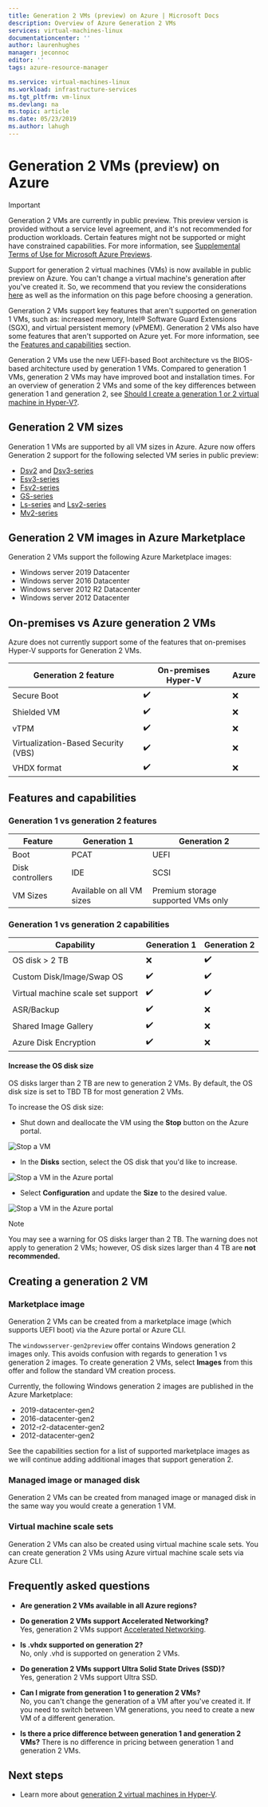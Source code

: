 ```yaml
---
title: Generation 2 VMs (preview) on Azure | Microsoft Docs
description: Overview of Azure Generation 2 VMs
services: virtual-machines-linux
documentationcenter: ''
author: laurenhughes
manager: jeconnoc
editor: ''
tags: azure-resource-manager

ms.service: virtual-machines-linux
ms.workload: infrastructure-services
ms.tgt_pltfrm: vm-linux
ms.devlang: na
ms.topic: article
ms.date: 05/23/2019
ms.author: lahugh
---
```


# Generation 2 VMs (preview) on Azure

> [!IMPORTANT]
> Generation 2 VMs are currently in public preview.
> This preview version is provided without a service level agreement, and it's not recommended for production workloads. Certain features might not be supported or might have constrained capabilities.
> For more information, see [Supplemental Terms of Use for Microsoft Azure Previews](https://azure.microsoft.com/support/legal/preview-supplemental-terms/).

Support for generation 2 virtual machines (VMs) is now available in public preview on Azure. You can't change a virtual machine's generation after you've created it. So, we recommend that you review the considerations [here](https://docs.microsoft.com/windows-server/virtualization/hyper-v/plan/should-i-create-a-generation-1-or-2-virtual-machine-in-hyper-v) as well as the information on this page before choosing a generation.

Generation 2 VMs support key features that aren't supported on generation 1 VMs, such as: increased memory, Intel® Software Guard Extensions (SGX), and virtual persistent memory (vPMEM). Generation 2 VMs also have some features that aren't supported on Azure yet. For more information, see the [Features and capabilities](#features-and-capabilities) section.

Generation 2 VMs use the new UEFI-based Boot architecture vs the BIOS-based architecture used by generation 1 VMs. Compared to generation 1 VMs, generation 2 VMs may have improved boot and installation times. For an overview of generation 2 VMs and some of the key differences between generation 1 and generation 2, see [Should I create a generation 1 or 2 virtual machine in Hyper-V?](https://docs.microsoft.com/windows-server/virtualization/hyper-v/plan/should-i-create-a-generation-1-or-2-virtual-machine-in-hyper-v).

## Generation 2 VM sizes

Generation 1 VMs are supported by all VM sizes in Azure. Azure now offers Generation 2 support for the following selected VM series in public preview:

* [Dsv2](https://docs.microsoft.com/azure/virtual-machines/linux/sizes-general#dsv2-series) and [Dsv3-series](https://docs.microsoft.com/azure/virtual-machines/linux/sizes-general#dsv3-series-1)
* [Esv3-series](https://docs.microsoft.com/azure/virtual-machines/linux/sizes-memory#esv3-series)
* [Fsv2-series](https://docs.microsoft.com/azure/virtual-machines/linux/sizes-compute#fsv2-series-1)
* [GS-series](https://docs.microsoft.com/azure/virtual-machines/linux/sizes-memory#gs-series)
* [Ls-series](https://docs.microsoft.com/azure/virtual-machines/linux/sizes-previous-gen#ls-series) and [Lsv2-series](https://docs.microsoft.com/azure/virtual-machines/linux/sizes-storage#lsv2-series)
* [Mv2-series](https://docs.microsoft.com/azure/virtual-machines/linux/sizes-memory#mv2-series)

## Generation 2 VM images in Azure Marketplace

Generation 2 VMs support the following Azure Marketplace images:

* Windows server 2019 Datacenter
* Windows server 2016 Datacenter
* Windows server 2012 R2 Datacenter
* Windows server 2012 Datacenter

## On-premises vs Azure generation 2 VMs

Azure does not currently support some of the features that on-premises Hyper-V supports for Generation 2 VMs.

| Generation 2 feature                | On-premises Hyper-V | Azure |
|-------------------------------------|---------------------|-------|
| Secure Boot                         | :heavy_check_mark:  | :x:   |
| Shielded VM                         | :heavy_check_mark:  | :x:   |
| vTPM                                | :heavy_check_mark:  | :x:   |
| Virtualization-Based Security (VBS) | :heavy_check_mark:  | :x:   |
| VHDX format                         | :heavy_check_mark:  | :x:   |

## Features and capabilities

### Generation 1 vs generation 2 features

| Feature | Generation 1 | Generation 2 |
|---------|--------------|--------------|
| Boot             | PCAT                      | UEFI                               |
| Disk controllers | IDE                       | SCSI                               |
| VM Sizes         | Available on all VM sizes | Premium storage supported VMs only |

### Generation 1 vs generation 2 capabilities

| Capability | Generation 1 | Generation 2 |
|------------|--------------|--------------|
| OS disk > 2 TB                    | :x:                        | :heavy_check_mark: |
| Custom Disk/Image/Swap OS         | :heavy_check_mark:         | :heavy_check_mark: |
| Virtual machine scale set support | :heavy_check_mark:         | :heavy_check_mark: |
| ASR/Backup                        | :heavy_check_mark:         | :x:                |
| Shared Image Gallery              | :heavy_check_mark:         | :x:                |
| Azure Disk Encryption             | :heavy_check_mark:         | :x:                |

#### Increase the OS disk size

OS disks larger than 2 TB are new to generation 2 VMs. By default, the OS disk size is set to TBD TB for most generation 2 VMs. 

To increase the OS disk size:

* Shut down and deallocate the VM using the **Stop** button on the Azure portal.

![Stop a VM](./media/generation-2/stop-vm.png)

* In the **Disks** section, select the OS disk that you'd like to increase.

![Stop a VM in the Azure portal](./media/generation-2/os-disk-select.png)

* Select **Configuration** and update the **Size** to the desired value.

![Stop a VM in the Azure portal](./media/generation-2/os-disk-configure.png)

> [!NOTE]
> You may see a warning for OS disks larger than 2 TB. The warning does not apply to generation 2 VMs; however, OS disk sizes larger than 4 TB are **not recommended.**

## Creating a generation 2 VM

### Marketplace image

Generation 2 VMs can be created from a marketplace image (which supports UEFI boot) via the Azure portal or Azure CLI.

The `windowsserver-gen2preview` offer contains Windows generation 2 images only. This avoids confusion with regards to generation 1 vs generation 2 images. To create generation 2 VMs, select **Images** from this offer and follow the standard VM creation process.

Currently, the following Windows generation 2 images are published in the Azure Marketplace:

* 2019-datacenter-gen2
* 2016-datacenter-gen2
* 2012-r2-datacenter-gen2
* 2012-datacenter-gen2

See the capabilities section for a list of supported marketplace images as we will continue adding additional images that support generation 2.

### Managed image or managed disk

Generation 2 VMs can be created from managed image or managed disk in the same way you would create a generation 1 VM.

### Virtual machine scale sets

Generation 2 VMs can also be created using virtual machine scale sets. You can create generation 2 VMs using Azure virtual machine scale sets via Azure CLI.

## Frequently asked questions

* **Are generation 2 VMs available in all Azure regions?**
    

* **Do generation 2 VMs support Accelerated Networking?**  
    Yes, generation 2 VMs support [Accelerated Networking](../../virtual-network/create-vm-accelerated-networking-cli.md).

* **Is .vhdx supported on generation 2?**  
    No, only .vhd is supported on generation 2 VMs.

* **Do generation 2 VMs support Ultra Solid State Drives (SSD)?**  
    Yes, generation 2 VMs support Ultra SSD.

* **Can I migrate from generation 1 to generation 2 VMs?**  
    No, you can't change the generation of a VM after you've created it. If you need to switch between VM generations, you need to create a new VM of a different generation.

* **Is there a price difference between generation 1 and generation 2 VMs?**
    There is no difference in pricing between generation 1 and generation 2 VMs.

## Next steps

* Learn more about [generation 2 virtual machines in Hyper-V](https://docs.microsoft.com/windows-server/virtualization/hyper-v/plan/should-i-create-a-generation-1-or-2-virtual-machine-in-hyper-v).